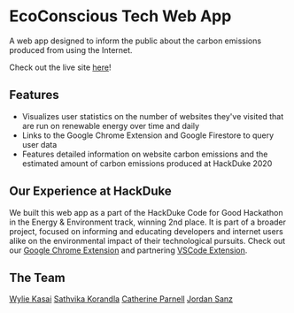# EcoConscious Tech Web App
A web app designed to inform the public about the carbon emissions produced from using the Internet. 

Check out the live site [here](http://ecoconscioustech.surge.sh)!

## Features
- Visualizes user statistics on the number of websites they've visited that are run on renewable energy over time and daily
- Links to the Google Chrome Extension and Google Firestore to query user data
- Features detailed information on website carbon emissions and the estimated amount of carbon emissions produced at HackDuke 2020

## Our Experience at HackDuke
We built this web app as a part of the HackDuke Code for Good Hackathon in the Energy & Environment track, winning 2nd place. It is part of a broader project, focused on informing and educating developers and internet users alike on the environmental impact of their technological pursuits. Check out our [Google Chrome Extension](https://github.com/catherinedparnell/ecoconscious-tech-chrome) and partnering [VSCode Extension](https://github.com/catherinedparnell/ecoconscious-tech-vsc).

## The Team
[Wylie Kasai](https://github.com/wyliekasai)
[Sathvika Korandla](https://github.com/sathvi-k)
[Catherine Parnell](https://github.com/catherinedparnell)
[Jordan Sanz](https://github.com/jordantsanz)
